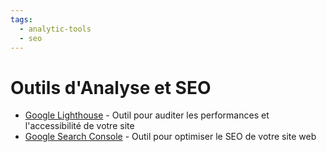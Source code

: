 ```yaml
---
tags:
  - analytic-tools
  - seo
---
```


# Outils d'Analyse et SEO

- [Google Lighthouse](https://developers.google.com/web/tools/lighthouse) - Outil pour auditer les performances et l'accessibilité de votre site
- [Google Search Console](https://search.google.com/search-console) - Outil pour optimiser le SEO de votre site web
